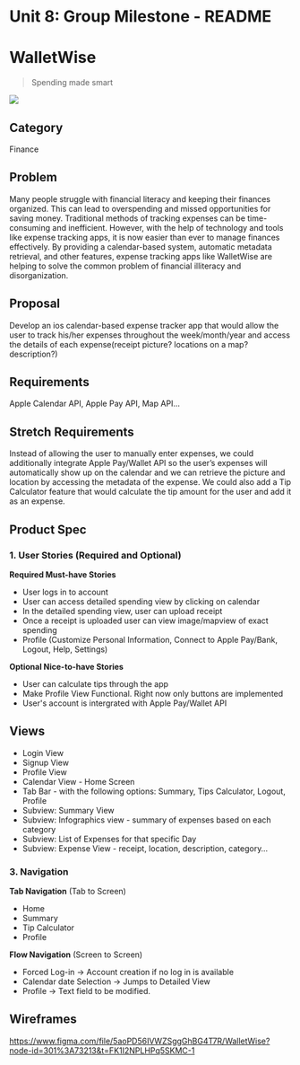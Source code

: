 Unit 8: Group Milestone - README
===

# WalletWise
> Spending made smart

<img src='https://github.com/njounkengdaizem/WalletWise/blob/main/ios.gif' />

## Category
Finance

## Problem
Many people struggle with financial literacy and keeping their finances organized. This can lead to overspending and missed opportunities for saving money. Traditional methods of tracking expenses can be time-consuming and inefficient. However, with the help of technology and tools like expense tracking apps, it is now easier than ever to manage finances effectively. By providing a calendar-based system, automatic metadata retrieval, and other features, expense tracking apps like WalletWise are helping to solve the common problem of financial illiteracy and disorganization.

## Proposal
Develop an ios calendar-based expense tracker app that would allow the user to track his/her expenses throughout the week/month/year and access the details of each expense(receipt picture? locations on a map? description?)

## Requirements
Apple Calendar API, Apple Pay API, Map API…

## Stretch Requirements
Instead of allowing the user to manually enter expenses, we could additionally integrate Apple Pay/Wallet API so the user’s expenses will automatically show up on the calendar and we can retrieve the picture and location by accessing the metadata of the expense. We could also add a Tip Calculator feature that would calculate the tip amount for the user and add it as an expense.

## Product Spec
### 1. User Stories (Required and Optional)

**Required Must-have Stories**

* User logs in to account
* User can access detailed spending view by clicking on calendar
* In the detailed spending view, user can upload receipt
* Once a receipt is uploaded user can view image/mapview of exact spending
* Profile (Customize Personal Information, Connect to Apple Pay/Bank, Logout, Help, Settings)

**Optional Nice-to-have Stories**

* User can calculate tips through the app
* Make Profile View Functional. Right now only buttons are implemented
* User's account is intergrated with Apple Pay/Wallet API

## Views
* Login View
* Signup View
* Profile View 
* Calendar View - Home Screen
* Tab Bar -  with the following options: Summary, Tips Calculator, Logout, Profile
* Subview: Summary View
* Subview: Infographics view - summary of expenses based on each category
* Subview: List of Expenses for that specific Day
* Subview: Expense View - receipt, location, description, category…

### 3. Navigation

**Tab Navigation** (Tab to Screen)

* Home
* Summary
* Tip Calculator
* Profile

**Flow Navigation** (Screen to Screen)
* Forced Log-in -> Account creation if no log in is available
* Calendar date Selection -> Jumps to Detailed View
* Profile -> Text field to be modified. 

## Wireframes
https://www.figma.com/file/5aoPD56IVWZSggGhBG4T7R/WalletWise?node-id=301%3A73213&t=FK1I2NPLHPq5SKMC-1
